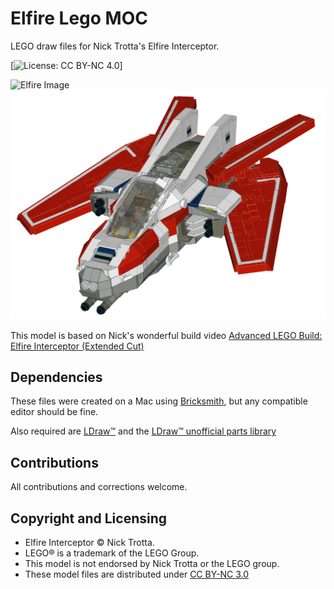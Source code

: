 # Elfire Lego MOC


LEGO draw files for Nick Trotta's Elfire Interceptor. 

[![License: CC BY-NC 4.0](https://img.shields.io/badge/License-CC%20BY--NC%204.0-lightgrey.svg)]

![Elfire Image](https://c1.staticflickr.com/1/711/22273819138_2ff067f2fb.jpg)
![Elfire Model](_resources/elfire_model.png)


This model is based on Nick's wonderful build video [Advanced LEGO Build: Elfire Interceptor (Extended Cut)](https://www.youtube.com/watch?v=8UNP6oQoIAw)

## Dependencies

These files were created on a Mac using [Bricksmith](http://bricksmith.sourceforge.net/), but any compatible editor should be fine. 

Also required are [LDraw™](http://www.ldraw.org/) and the [LDraw™ unofficial parts library](http://www.ldraw.org/library/unofficial/ldrawunf.zip)

## Contributions

All contributions and corrections welcome.

## Copyright and Licensing

* Elfire Interceptor © Nick Trotta. 
* LEGO® is a trademark of the LEGO Group.
* This model is not endorsed by Nick Trotta or the LEGO group.
* These model files are distributed under [CC BY-NC 3.0](https://creativecommons.org/licenses/by-nc/3.0/au/legalcode)

